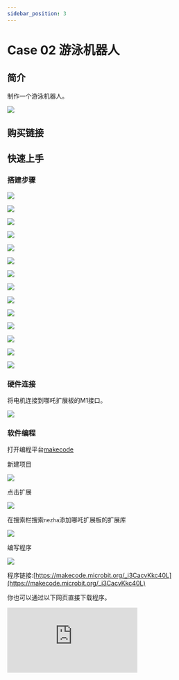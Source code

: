 ```yaml
---
sidebar_position: 3
---
```


# Case 02 游泳机器人

## 简介

制作一个游泳机器人。



![](./images/nezha-inventors-kit-v2-case-02-01.png)

## 购买链接



## 快速上手

### 搭建步骤

![](./images/nezha-inventors-kit-v2-step-02-01.png)

![](./images/nezha-inventors-kit-v2-step-02-02.png)

![](./images/nezha-inventors-kit-v2-step-02-03.png)

![](./images/nezha-inventors-kit-v2-step-02-04.png)

![](./images/nezha-inventors-kit-v2-step-02-05.png)

![](./images/nezha-inventors-kit-v2-step-02-06.png)

![](./images/nezha-inventors-kit-v2-step-02-07.png)

![](./images/nezha-inventors-kit-v2-step-02-08.png)

![](./images/nezha-inventors-kit-v2-step-02-09.png)

![](./images/nezha-inventors-kit-v2-step-02-10.png)

![](./images/nezha-inventors-kit-v2-step-02-11.png)

![](./images/nezha-inventors-kit-v2-step-02-12.png)

![](./images/nezha-inventors-kit-v2-step-02-13.png)

![](./images/nezha-inventors-kit-v2-step-02-14.png)


### 硬件连接

将电机连接到哪吒扩展板的M1接口。

![](./images/nezha-inventors-kit-v2-case-02-02.png)

### 软件编程

打开编程平台[makecode](https://makecode.microbit.org/#)

新建项目

![](./images/nezha-inventors-kit-v2-case-19-03.png)

点击扩展

![](./images/nezha-inventors-kit-v2-case-19-04.png)



在搜索栏搜索`nezha`添加哪吒扩展板的扩展库

![](./images/nezha-inventors-kit-v2-case-19-06.png)

编写程序

![](./images/nezha-inventors-kit-v2-case-07-07.png)


程序链接:[https://makecode.microbit.org/_i3CacvKkc40L](https://makecode.microbit.org/_i3CacvKkc40L)

你也可以通过以下网页直接下载程序。

<div
    style={{
        position: 'relative',
        paddingBottom: '60%',
        overflow: 'hidden',
    }}
>
    <iframe
        src="https://makecode.microbit.org/_i3CacvKkc40L"
        frameborder="0"
        sandbox="allow-popups allow-forms allow-scripts allow-same-origin"
        style={{
            position: 'absolute',
            width: '100%',
            height: '100%',
        }}
    />
</div>

### 现象

按下micro:bit上的A键，机器人向前运动，按下micro:bit上的B键，机器人停止运动。

![](./images/nezha-inventors-kit-v2-case-02.gif)
